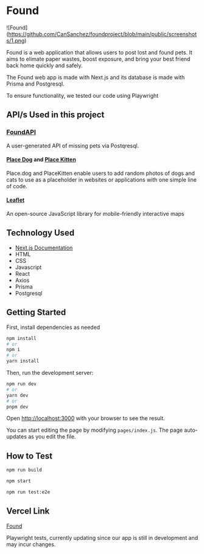 # Found

![Found] (https://github.com/CanSanchez/foundproject/blob/main/public/screenshots/1.png)

Found is a web application that allows users to post lost and found pets. It aims to elimate paper wastes, boost exposure, and bring your best friend back home quickly and safely.

The Found web app is made with Next.js and its database is made with Prisma and Postgresql. 

To ensure functionality, we tested our code using Playwright

## API/s Used in this project

### [FoundAPI]()

A user-generated API of missing pets via Postqresql.

#### [Place Dog](https://place.dog/) and [Place Kitten](https://placekitten.com/)

Place.dog and PlaceKitten enable users to add random photos of dogs and cats to use as a placeholder in websites or applications with one simple line of code.

#### [Leaflet](https://leafletjs.com/)

An open-source JavaScript library for mobile-friendly interactive maps

## Technology Used

* [Next.js Documentation](https://nextjs.org/docs)
* HTML
* CSS
* Javascript
* React
* Axios
* Prisma
* Postgresql

## Getting Started

First, install dependencies as needed

```bash
npm install
# or
npm i
# or
yarn install
```

Then, run the development server:

```bash
npm run dev
# or
yarn dev
# or
pnpm dev
```

Open [http://localhost:3000](http://localhost:3000) with your browser to see the result.

You can start editing the page by modifying `pages/index.js`. The page auto-updates as you edit the file.

## How to Test

```bash
npm run build
```

```bash
npm start
```

```bash
npm run test:e2e
```

## Vercel Link

[Found](https://foundproject.vercel.app/)

Playwright tests, currently updating since our app is still in development and may incur changes.

